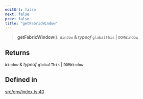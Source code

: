 ```yaml
---
editUrl: false
next: false
prev: false
title: "getFabricWindow"
---
```


> **getFabricWindow**(): `Window` & *typeof* `globalThis` \| `DOMWindow`

## Returns

`Window` & *typeof* `globalThis` \| `DOMWindow`

## Defined in

[src/env/index.ts:40](https://github.com/fabricjs/fabric.js/blob/v6.0.0-rc4/src/env/index.ts#L40)
